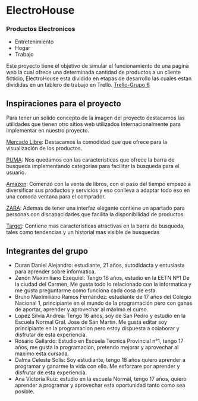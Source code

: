 # ElectroHouse
### Productos Electronicos
* Entretenimiento
* Hogar
* Trabajo

Este proyecto tiene el objetivo de simular el funcionamiento de una pagina web la cual ofrece una determinada cantidad de productos a un cliente ficticio, ElectroHouse esta dividido en etapas de desarrollo las cuales estan divididas en un tablero de trabajo en Trello.
[Trello-Grupo 6](https://trello.com/b/RwabITuA/trabajo-integrador)

## Inspiraciones para el proyecto
Para tener un solido concepto de la imagen del proyecto destacamos las utilidades que tienen otro sitios web utilizados Internacionalmente para implementar en nuestro proyecto.

[Mercado Libre](https://www.mercadolibre.com): Destacamos la comodidad que que ofrece para la visualización de los productos.

[PUMA](https://ar.puma.com): Nos quedamos con las caracteristicas que ofrece la barra de busqueda implementando categorias para facilitar la busqueda para el usuario.

[Amazon](https://www.amazon.com): Comenzó con la venta de libros, con el paso del tiempo empezo a diversificar sus productos y servicios y eso conlleva a adaptar todo eso en una comoda ventana para el comprador.

[ZARA](https://www.zara.com): Ademas de tener una interfaz elegante contiene un apartado para personas con discapacidades que facilita la disponibilidad de productos.

[Target](https://www.target.com/): Contiene mas caracteristicas atractivas en la barra de busqueda, tales como tendencias y un historial mas visible de busquedas

## Integrantes del grupo
- Duran Daniel Alejandro: estudiante, 21 años, autodidacta y entusiasta para aprender sobre informatica.
- Zenón Maximiliano Ezequiel: Tengo 16 años, estudio en la EETN Nº1 De la ciudad del Carmen, Me gusta todo lo relacionado con la informatica y me gusta preguntarme como funciona cada cosa de esta.
- Bruno Maximiliano Ramos Fernández: estudiante de 17 años del Colegio Nacional 1, principiante en el mundo de la programación pero con ganas de aportar, aprender y aprovechar al máximo el curso.
- Lopez Silvia Andrea: Tengo 16 años, soy de San Pedro y estudio en la Escuela Normal Gral. Jose de San Martin. Me gusta editar soy principiante en la programacion pero estoy dispuesta a colaborar y disfrutar de esta experiencia. 
- Rosario Gallardo: Estudio en Escuela Tecnica Provincial n°1, tengo 17 años, me gusta la programacion, pretendo mejorar y aprovechar al maximo esta cursada.  
- Dalma Celeste Solis: Soy estudiante, tengo 18 años quiero aprender a programar y ganarme la vida con ello. Me esforzare por aprender y disfrutar de esta experiencia.
- Ana Victoria Ruiz: estudio en la escuela Normal, tengo 17 años, quiero aprender a programar y aprovechar esta oportunidad tanto como sea posible.
